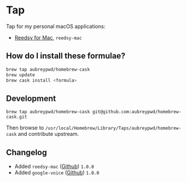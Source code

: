 # Tap

Tap for my personal macOS applications:

- [Reedsy for Mac](https://github.com/aubreypwd/reedsy-mac/), `reedsy-mac`

## How do I install these formulae?

```bash
brew tap aubreypwd/homebrew-cask
brew update
brew cask install <formula>
```

## Development

```
brew tap aubreypwd/homebrew-cask git@github.com:aubreypwd/homebrew-cask.git
```

Then browse to `/usr/local/Homebrew/Library/Taps/aubreypwd/homebrew-cask` and contribute upstream.

## Changelog

- Added `reedsy-mac` ([Github](https://github.com/aubreypwd/reedsy-mac)) `1.0.0`
- Added `google-voice` ([Github](https://github.com/aubreypwd/google-voice-mac)) `1.0.0`
